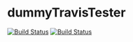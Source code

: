 # dummyTravisTester

[![Build Status](https://travis-ci.org/eliottparis/dummy-CI-Test.svg?branch=master)](https://travis-ci.org/eliottparis/dummy-CI-Test)
[![Build Status](https://ci.appveyor.com/api/projects/status/github/eliottparis/dummy-CI-Test?branch=master&svg=true)](https://ci.appveyor.com/project/eliottparis/dummy-CI-Test/branch/master)
